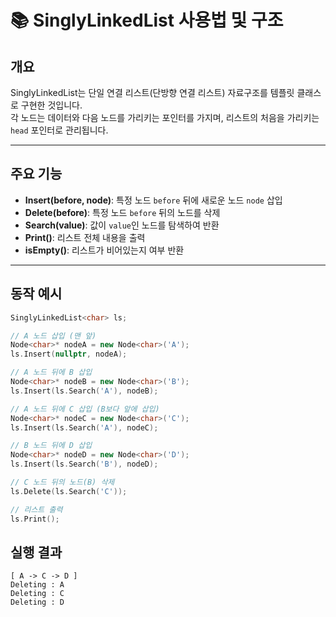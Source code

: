 # 📚 SinglyLinkedList 사용법 및 구조

## 개요
SinglyLinkedList는 단일 연결 리스트(단방향 연결 리스트) 자료구조를 템플릿 클래스로 구현한 것입니다.  
각 노드는 데이터와 다음 노드를 가리키는 포인터를 가지며, 리스트의 처음을 가리키는 `head` 포인터로 관리됩니다.

---

## 주요 기능

- **Insert(before, node)**: 특정 노드 `before` 뒤에 새로운 노드 `node` 삽입  
- **Delete(before)**: 특정 노드 `before` 뒤의 노드를 삭제  
- **Search(value)**: 값이 `value`인 노드를 탐색하여 반환  
- **Print()**: 리스트 전체 내용을 출력  
- **isEmpty()**: 리스트가 비어있는지 여부 반환  

---

## 동작 예시

```cpp
SinglyLinkedList<char> ls;

// A 노드 삽입 (맨 앞)
Node<char>* nodeA = new Node<char>('A');
ls.Insert(nullptr, nodeA);

// A 노드 뒤에 B 삽입
Node<char>* nodeB = new Node<char>('B');
ls.Insert(ls.Search('A'), nodeB);

// A 노드 뒤에 C 삽입 (B보다 앞에 삽입)
Node<char>* nodeC = new Node<char>('C');
ls.Insert(ls.Search('A'), nodeC);

// B 노드 뒤에 D 삽입
Node<char>* nodeD = new Node<char>('D');
ls.Insert(ls.Search('B'), nodeD);

// C 노드 뒤의 노드(B) 삭제
ls.Delete(ls.Search('C'));

// 리스트 출력
ls.Print();
```
## 실행 결과

```
[ A -> C -> D ]
Deleting : A
Deleting : C
Deleting : D
```